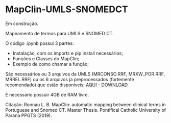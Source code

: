 # MapClin-UMLS-SNOMEDCT

Em construção.

Mapeamento de termos para UMLS e SNOMED CT.

O código .ipynb possui 3 partes:
- Instalação, com os imports e pip install necessários;
- Funções e Classes do MapClin;
- Exemplo de como chamar a função;

São necessários ou 3 arquivos da UMLS (MRCONSO.RRF, MRXW_POR.RRF, MRREL.RRF) ou os 6 arquivos ja preprocessados (fortemente recomendado) que estão disponiveis: 
[AQUI - DOWNLOAD](https://drive.google.com/drive/folders/1jHeFq_wJufGNS4IRaCBCoyszGZaNZuqU?usp=sharing)

É necessário possuir 4GB de RAM livre.


Citação:
Ronnau L. B. MapClin: automatic mapping between clinical terms in Portuguese and Snomed CT. Master Thesis. Pontifical Catholic University of Parana PPGTS (2019).
